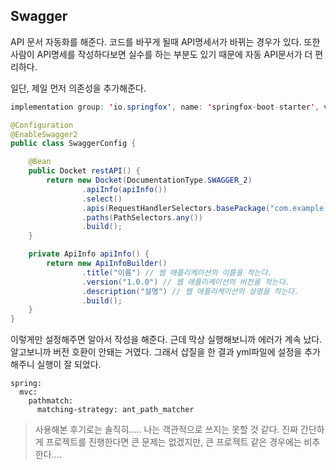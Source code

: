 ## Swagger

API 문서 자동화를 해준다. 코드를 바꾸게 될때 API명세서가 바뀌는 경우가 있다. 또한 사람이 API명세를 작성하다보면 실수를 하는 부분도 있기 때문에 자동 API문서가 더 편리하다.



일단, 제일 먼저 의존성을 추가해준다.

```java
implementation group: 'io.springfox', name: 'springfox-boot-starter', version: '3.0.0'
```



```java
@Configuration
@EnableSwagger2
public class SwaggerConfig {

    @Bean
    public Docket restAPI() {
        return new Docket(DocumentationType.SWAGGER_2)
                .apiInfo(apiInfo())
                .select()
                .apis(RequestHandlerSelectors.basePackage("com.example.패키지)) // 패키지 적기
                .paths(PathSelectors.any())
                .build();
    }

    private ApiInfo apiInfo() {
        return new ApiInfoBuilder()
                .title("이름") // 웹 애플리케이션의 이름을 적는다.
                .version("1.0.0") // 웹 애플리케이션의 버전을 적는다.
                .description("설명") // 웹 애플리케이션의 설명을 적는다.
                .build();
    }
}
```

이렇게만 설정해주면 알아서 작성을 해준다. 근데 막상 실행해보니까 에러가 계속 났다. 알고보니까 버전 호환이 안돼는 거였다. 그래서 삽질을 한 결과 yml파일에 설정을 추가해주니 실행이 잘 되었다.

```
spring:  
  mvc:
    pathmatch:
      matching-strategy: ant_path_matcher
```



>사용해본 후기로는 솔직히..... 나는 객관적으로 쓰지는 못할 것 같다. 진짜 간단하게 프로젝트를 진행한다면 큰 문제는 없겠지만, 큰 프로젝트 같은 경우에는 비추한다....

